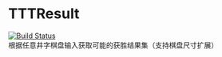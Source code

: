 # TTTResult
[![Build Status](https://travis-ci.org/internet5/TTTResult.svg?branch=master)](https://travis-ci.org/internet5/TTTResult)<br />
根据任意井字棋盘输入获取可能的获胜结果集（支持棋盘尺寸扩展）
